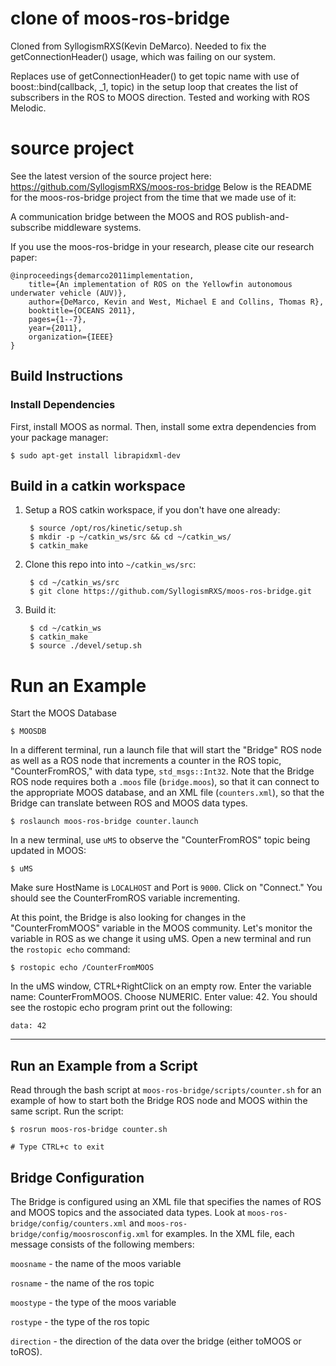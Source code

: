 # clone of moos-ros-bridge

Cloned from SyllogismRXS(Kevin DeMarco). Needed to fix the getConnectionHeader() usage, which was failing on our system.

Replaces use of getConnectionHeader() to get topic name with use of boost::bind(callback, _1, topic) in the setup loop that creates the list of subscribers in the ROS to MOOS direction. Tested and working with ROS Melodic.


# source project
See the latest version of the source project here: https://github.com/SyllogismRXS/moos-ros-bridge
Below is the README for the moos-ros-bridge project from the time that we made use of it:


A communication bridge between the MOOS and ROS publish-and-subscribe
middleware systems.

If you use the moos-ros-bridge in your research, please cite our research
paper:

    @inproceedings{demarco2011implementation,
        title={An implementation of ROS on the Yellowfin autonomous underwater vehicle (AUV)},
        author={DeMarco, Kevin and West, Michael E and Collins, Thomas R},
        booktitle={OCEANS 2011},
        pages={1--7},
        year={2011},
        organization={IEEE}
    }

## Build Instructions

### Install Dependencies

First, install MOOS as normal. Then, install some extra dependencies from your
package manager:

    $ sudo apt-get install librapidxml-dev

## Build in a catkin workspace

1. Setup a ROS catkin workspace, if you don't have one already:

        $ source /opt/ros/kinetic/setup.sh
        $ mkdir -p ~/catkin_ws/src && cd ~/catkin_ws/
        $ catkin_make

2. Clone this repo into into `~/catkin_ws/src`:

        $ cd ~/catkin_ws/src
        $ git clone https://github.com/SyllogismRXS/moos-ros-bridge.git

3. Build it:

        $ cd ~/catkin_ws
        $ catkin_make
        $ source ./devel/setup.sh

# Run an Example

Start the MOOS Database

    $ MOOSDB

In a different terminal, run a launch file that will start the "Bridge" ROS
node as well as a ROS node that increments a counter in the ROS topic,
"CounterFromROS," with data type, `std_msgs::Int32`. Note that the Bridge ROS
node requires both a `.moos` file (`bridge.moos`), so that it can connect to
the appropriate MOOS database, and an XML file (`counters.xml`), so that the
Bridge can translate between ROS and MOOS data types.

    $ roslaunch moos-ros-bridge counter.launch

In a new terminal, use `uMS` to observe the "CounterFromROS" topic being
updated in MOOS:

    $ uMS

Make sure HostName is `LOCALHOST` and Port is `9000`. Click on "Connect." You
should see the CounterFromROS variable incrementing.

At this point, the Bridge is also looking for changes in the "CounterFromMOOS"
variable in the MOOS community. Let's monitor the variable in ROS as we change
it using uMS. Open a new terminal and run the `rostopic echo` command:

    $ rostopic echo /CounterFromMOOS

In the uMS window, CTRL+RightClick on an empty row. Enter the variable name:
CounterFromMOOS. Choose NUMERIC. Enter value: 42. You should see the rostopic
echo program print out the following:

    data: 42

---


## Run an Example from a Script

Read through the bash script at `moos-ros-bridge/scripts/counter.sh` for an
example of how to start both the Bridge ROS node and MOOS within the same
script. Run the script:

    $ rosrun moos-ros-bridge counter.sh

    # Type CTRL+c to exit

## Bridge Configuration

The Bridge is configured using an XML file that specifies the names of ROS and
MOOS topics and the associated data types. Look at
`moos-ros-bridge/config/counters.xml` and
`moos-ros-bridge/config/moosrosconfig.xml` for examples. In the XML file, each
message consists of the following members:

`moosname` - the name of the moos variable

`rosname` - the name of the ros topic

`moostype` - the type of the moos variable

`rostype` - the type of the ros topic

`direction` - the direction of the data over the bridge (either toMOOS or toROS).
